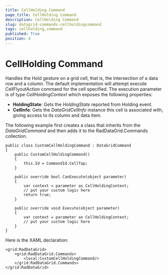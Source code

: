 ```yaml
---
title: CellHolding Command
page_title: CellHolding Command
description: CellHolding Command
slug: datagrid-commands-cellholdingcommand
tags: cellholding,command
published: True
position: 4
---
```


# CellHolding Command

Handles the Hold gesture on a grid cell, that is, the intersection of a data row and a column.
The default implementation will attempt execute CellFlyoutAction command for the cell specified.
The execution parameter is of type *CellHoldingContext* which exposes the following properties:

* **HoldingState**: Gets the *HoldingState* reported from Holding event.
* **CellInfo**: Gets the *DataGridCellInfo* instance this cell is associated with, giving access to its column and data item.

The following example first creates a class that inherits from the *DataGridCommand* and then adds it to the RadDataGrid.Commands collection.

	public class CustomCellHoldingCommand : DataGridCommand
	{
	    public CustomCellHoldingCommand()
	    {
	        this.Id = CommandId.CellTap;
	    }
	
	    public override bool CanExecute(object parameter)
	    {
	        var context = parameter as CellHoldingContext;
	        // put your custom logic here
	        return true;
	    }
	
	    public override void Execute(object parameter)
	    {
	        var context = parameter as CellHoldingContext;
	        // put your custom logic here               
	    }
	}

Here is the XAML declaration:

	<grid:RadDataGrid>
	    <grid:RadDataGrid.Commands>
	        <local:CustomCellHoldingCommand/>
	    </grid:RadDataGrid.Commands>
	</grid:RadDataGrid>
